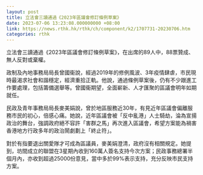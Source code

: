 ```yaml
---
layout: post
title: 立法會三讀通過《2023年區議會修訂條例草案》
date: 2023-07-06 13:23:08.000000000 +08:00
link: https://news.rthk.hk/rthk/ch/component/k2/1707731-20230706.htm
categories: rthk
---
```


立法會三讀通過《2023年區議會修訂條例草案》，在出席的89人中，88票贊成、無人反對或棄權。

政制及內地事務局局長曾國衞說，經過2019年的修例風波、3年疫情肆虐，市民現時最渴求社會和諧穩定，經濟重拾正軌。他說，通過條例草案後，仍有不少跟進工作要處理，包括籌備選舉等。曾國衞期望，全面嶄新、人才匯聚的區議會明年如期就任。

民政及青年事務局局長麥美娟說，曾於地區服務近30年，有見近年區議會偏離服務市民的初心，倍感心痛。她說，近年區議會被「反中亂港」人士騎劫，淪為宣揚政治的舞台，強調政府絕不容許「害群之馬」再次進入區議會，希望方案能為禍害香港地方行政多年的政治鬧劇劃上「終止符」。

對於有指要退出關愛隊才可成為區議員，麥美娟澄清，政府沒有相關規定。她提到，坊間成立的聯盟在3星期內收到160萬人簽名支持今次方案；民政事務總署半個月內，亦收到超過25000份意見，當中多於99%表示支持，充分反映市民支持方案。
